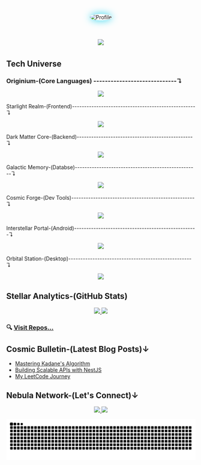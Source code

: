 
<div align="center">
  <img src="https://avatars.githubusercontent.com/u/117673483?s=400&u=66da47391b7ca9d016353b163b4d4256db1ec7eb&v=4" alt="Profile" width="250" style="border-radius:50%; box-shadow: 0 0 20px #22D3EE;"/>
</div>



<h1 align="center">
    <img src="https://readme-typing-svg.herokuapp.com/?font=Fira+Code&size=35&pause=500&color=22D3EE&center=true&vCenter=true&width=600&height=70&duration=3000&lines=Hello+✌️;I'm;Kamran+Hossain+Topu;Full+Stack+Web+Developer;MERN+Stack+Specialist;DSA+Enthusiast;Problem+Solver" />
</h1>

##  Tech Universe

### Originium-(Core Languages) -----------------------------↴
<div align="center">
    <img src="https://skillicons.dev/icons?i=java,js,ts,cpp,c,python" />
</div>

 Starlight Realm-(Frontend)---------------------------------------------------↴
<div align="center">
    <img src="https://skillicons.dev/icons?i=react,nextjs,html,css,tailwind,bootstrap,threejs" />
</div>


Dark Matter Core-(Backend)------------------------------------------------↴
<div align="center">
    <img src="https://skillicons.dev/icons?i=nodejs,express,nestjs" />
</div>

 Galactic Memory-(Databse)---------------------------------------------------↴
<div align="center">
    <img src="https://skillicons.dev/icons?i=mongodb,prisma,postgres,mysql" />
</div>

 Cosmic Forge-(Dev Tools)---------------------------------------------------↴
<div align="center">
<img src="https://skillicons.dev/icons?i=git,github,docker,githubactions,postman,linux" />
</div>

 Interstellar Portal-(Android)---------------------------------------------------↴
<div align="center">
    <img src="https://skillicons.dev/icons?i=flutter,androidstudio" />
</div>

 Orbital Station-(Desktop)---------------------------------------------------↴
<div align="center">
    <img src="https://skillicons.dev/icons?i=electron" />
</div>





## Stellar Analytics-(GitHub Stats)
<div align="center">
  <a href="https://github.com/MuhammadTopu">
    <img height="180em" src="https://github-readme-stats.vercel.app/api?username=MuhammadTopu&show_icons=true&theme=radical&include_all_commits=true&count_private=true" />
    <img height="180em" src="https://github-readme-stats.vercel.app/api/top-langs/?username=MuhammadTopu&layout=compact&langs_count=8&theme=radical" />
  </a>
</div>




### 🔍 [Visit Repos...](https://github.com/MuhammadTopu?tab=repositories)

## Cosmic Bulletin-(Latest Blog Posts)↓
- [Mastering Kadane's Algorithm](https://leetcode.com/problems/maximum-subarray/solutions/5056886/kadanes-algorithm-on/)
- [Building Scalable APIs with NestJS](https://www.linkedin.com/posts/kamranhossaintopu_apnacollege-fullstackwebdevelopment-activity-7128771470201131008-eQYY)
- [My LeetCode Journey](https://leetcode.com/Kamran_Hossain_Topu/)

## Nebula Network-(Let's Connect)↓
<p align="center">
  <a href="https://www.linkedin.com/in/kamranhossaintopu/">
      <img src="https://skillicons.dev/icons?i=linkedin" />
  </a>
  <a href="mailto:hossainarman953@gmail.com">
    <img src="https://skillicons.dev/icons?i=gmail" />
  </a>
</p>





<picture>
  <source media="(prefers-color-scheme: dark)" srcset="https://raw.githubusercontent.com/MuhammadTopu/MuhammadTopu/output/github-contribution-grid-snake.svg" />
  <source media="(prefers-color-scheme: light)" srcset="https://raw.githubusercontent.com/MuhammadTopu/MuhammadTopu/output/github-contribution-grid-snake.svg" />
  <img alt="github-snake" src="https://raw.githubusercontent.com/MuhammadTopu/MuhammadTopu/output/github-contribution-grid-snake.svg" />
</picture>

